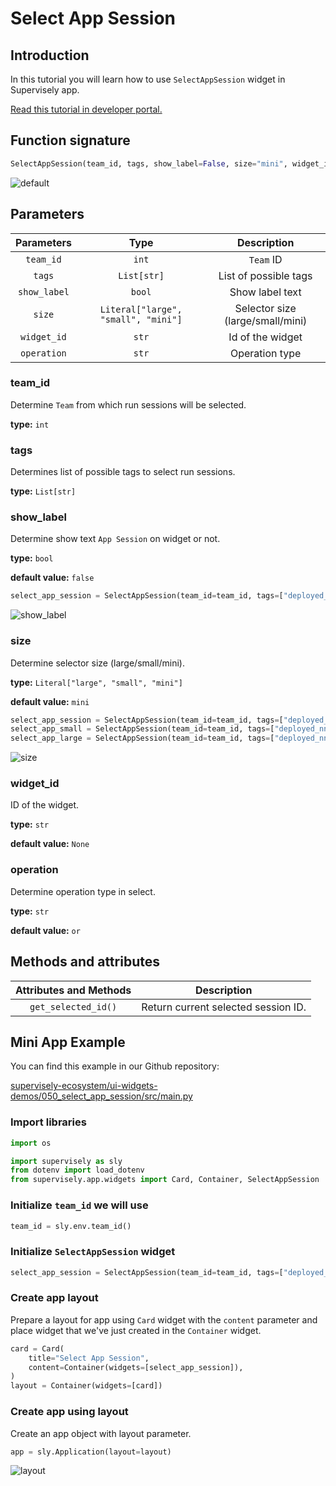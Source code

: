 # Select App Session

## Introduction

In this tutorial you will learn how to use `SelectAppSession` widget in Supervisely app.

[Read this tutorial in developer portal.](https://developer.supervise.ly/app-development/apps-with-gui/selectappsession)

## Function signature

```python
SelectAppSession(team_id, tags, show_label=False, size="mini", widget_id=None, operation="or")
```

![default](https://user-images.githubusercontent.com/120389559/219646892-e064bd68-20f1-4ce3-9f1b-89650fe1dde0.gif)

## Parameters

|  Parameters  |                Type                 |           Description            |
| :----------: | :---------------------------------: | :------------------------------: |
|  `team_id`   |                `int`                |            `Team` ID             |
|    `tags`    |             `List[str]`             |      List of possible tags       |
| `show_label` |               `bool`                |         Show label text          |
|    `size`    | `Literal["large", "small", "mini"]` | Selector size (large/small/mini) |
| `widget_id`  |                `str`                |         Id of the widget         |
| `operation`  |                `str`                |          Operation type          |

### team_id

Determine `Team` from which run sessions will be selected.

**type:** `int`

### tags

Determines list of possible tags to select run sessions.

**type:** `List[str]`

### show_label

Determine show text `App Session` on widget or not.

**type:** `bool`

**default value:** `false`

```python
select_app_session = SelectAppSession(team_id=team_id, tags=["deployed_nn"], show_label=True)
```

![show_label](https://user-images.githubusercontent.com/120389559/219651794-16c3d78d-d3fe-49c2-ada5-1c5039c1e761.png)

### size

Determine selector size (large/small/mini).

**type:** `Literal["large", "small", "mini"]`

**default value:** `mini`

```python
select_app_session = SelectAppSession(team_id=team_id, tags=["deployed_nn"])
select_app_small = SelectAppSession(team_id=team_id, tags=["deployed_nn"], size="small")
select_app_large = SelectAppSession(team_id=team_id, tags=["deployed_nn"], size="large")
```

![size](https://user-images.githubusercontent.com/120389559/219652377-cd8392d6-09b7-432b-94a4-ef91ca64f864.png)

### widget_id

ID of the widget.

**type:** `str`

**default value:** `None`

### operation

Determine operation type in select.

**type:** `str`

**default value:** `or`

## Methods and attributes

| Attributes and Methods | Description                         |
| :--------------------: | ----------------------------------- |
|  `get_selected_id()`   | Return current selected session ID. |

## Mini App Example

You can find this example in our Github repository:

[supervisely-ecosystem/ui-widgets-demos/050_select_app_session/src/main.py](https://github.com/supervisely-ecosystem/ui-widgets-demos/blob/master/050_select_app_session/src/main.py)

### Import libraries

```python
import os

import supervisely as sly
from dotenv import load_dotenv
from supervisely.app.widgets import Card, Container, SelectAppSession
```

### Initialize `team_id` we will use

```python
team_id = sly.env.team_id()
```

### Initialize `SelectAppSession` widget

```python
select_app_session = SelectAppSession(team_id=team_id, tags=["deployed_nn"])
```

### Create app layout

Prepare a layout for app using `Card` widget with the `content` parameter and place widget that we've just created in the `Container` widget.

```python
card = Card(
    title="Select App Session",
    content=Container(widgets=[select_app_session]),
)
layout = Container(widgets=[card])
```

### Create app using layout

Create an app object with layout parameter.

```python
app = sly.Application(layout=layout)
```

![layout](https://user-images.githubusercontent.com/120389559/219653528-f8748e91-22ca-4cfb-b6cb-bb27a9997f1c.gif)

